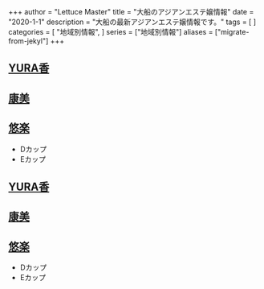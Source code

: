 +++
author = "Lettuce Master"
title = "大船のアジアンエステ嬢情報"
date = "2020-1-1"
description = "大船の最新アジアンエステ嬢情報です。"
tags = [
]
categories = [
    "地域別情報",
]
series = ["地域別情報"]
aliases = ["migrate-from-jekyl"]
+++

## [YURA香](http://hoguraku.info/)
## [康美](http://haruk.work/)
## [悠楽](http://yu-raku.info/)
- Dカップ
- Eカップ
## [YURA香](http://hoguraku.info/)
## [康美](http://haruk.work/)
## [悠楽](http://yu-raku.info/)
- Dカップ
- Eカップ
